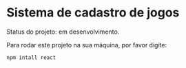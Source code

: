 <h1>Sistema de cadastro de jogos</h1>

Status do projeto: em desenvolvimento.
 
 Para rodar este projeto na sua máquina, por favor digite:
```
npm intall react
```
